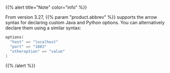 ---
---
<!-- DISCLAIMER: This file is based on the syslog-ng Open Source Edition documentation https://github.com/balabit/syslog-ng-ose-guides/commit/2f4a52ee61d1ea9ad27cb4f3168b95408fddfdf2 and is used under the terms of The syslog-ng Open Source Edition Documentation License. The file has been modified by Axoflow. -->
{{% alert title="Note" color="info" %}}

From version 3.27, {{% param "product.abbrev" %}} supports the arrow syntax for declaring custom Java and Python options. You can alternatively declare them using a similar syntax:

```c
options(
  "host" => "localhost"
  "port" => "1883"
  "otheroption" => "value"
)           
```
{{% /alert %}}
